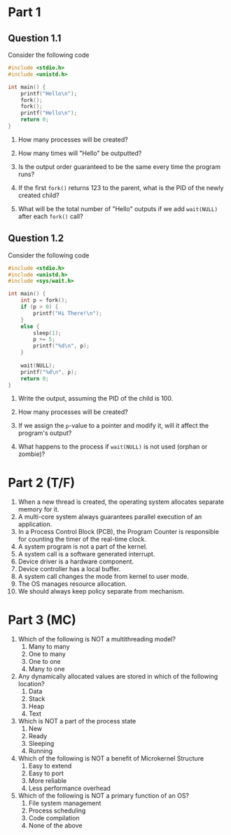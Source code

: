 
# Part 1

## Question 1.1

Consider the following code

```c
#include <stdio.h>
#include <unistd.h>

int main() {
	printf("Hello\n");
	fork();
	fork();
	printf("Hello\n");
	return 0;
}
```

1. How many processes will be created?
   
2. How many times will "Hello" be outputted?
   
3. Is the output order guaranteed to be the same every time the program runs?
   
4. If the first `fork()` returns 123 to the parent, what is the PID of the newly created child?
   
5. What will be the total number of "Hello" outputs if we add `wait(NULL)` after each `fork()` call?


## Question 1.2

Consider the following code

```c
#include <stdio.h>
#include <unistd.h>
#include <sys/wait.h>

int main() {
	int p = fork();
	if (p > 0) {
		printf("Hi There!\n");
	}
	else {
		sleep(1);
		p += 5;
		printf("%d\n", p);
	}
	
	wait(NULL);
	printf("%d\n", p);
	return 0;
}
```

1. Write the output, assuming the PID of the child is 100.
   
   
   
   
2. How many processes will be created?
   
3. If we assign the `p`-value to a pointer and modify it, will it affect the program's output?
   
4. What happens to the process if `wait(NULL)` is not used (orphan or zombie)?


# Part 2 (T/F)

1. When a new thread is created, the operating system allocates separate memory for it.
2. A multi-core system always guarantees parallel execution of an application.
3. In a Process Control Block (PCB), the Program Counter is responsible for counting the timer of the real-time clock.
4. A system program is not a part of the kernel.
5. A system call is a software generated interrupt.
6. Device driver is a hardware component.
7. Device controller has a local buffer.
8. A system call changes the mode from kernel to user mode.
9. The OS manages resource allocation.
10. We should always keep policy separate from mechanism.


# Part 3 (MC)

1. Which of the following is NOT a multithreading model?
	1. Many to many
	2. One to many
	3. One to one
	4. Many to one
2. Any dynamically allocated values are stored in which of the following location?
	1. Data
	2. Stack
	3. Heap
	4. Text
3. Which is NOT a part of the process state
	1. New
	2. Ready
	3. Sleeping
	4. Running
4. Which of the following is NOT a benefit of Microkernel Structure
	1. Easy to extend
	2. Easy to port
	3. More reliable
	4. Less performance overhead
5. Which of the following is NOT a primary function of an OS?
	1. File system management
	2. Process scheduling
	3. Code compilation
	4. None of the above